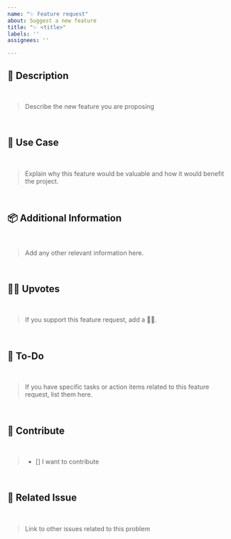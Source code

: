 ```yaml
---
name: "✨ Feature request"
about: Suggest a new feature
title: "✨ <title>"
labels: ''
assignees: ''

---
```


## 🫤 Description

<br>

> Describe the new feature you are proposing

<br>

## 📍 Use Case

<br>

> Explain why this feature would be valuable and how it would benefit the project.

<br>

## 📦 Additional Information

<br>

> Add any other relevant information here.

<br>

## ✋🏻 Upvotes

<br>

> If you support this feature request, add a 👍🏻.

<br>

## 🤔 To-Do 

<br>

>If you have specific tasks or action items related to this feature request, list them here.

<br>

## 🌱 Contribute

<br>

>  - [] I want to contribute <!--Chekc the box to assign yourself-->

  <br>
  
## 📌 Related Issue

<br>

> Link to other issues related to this problem
